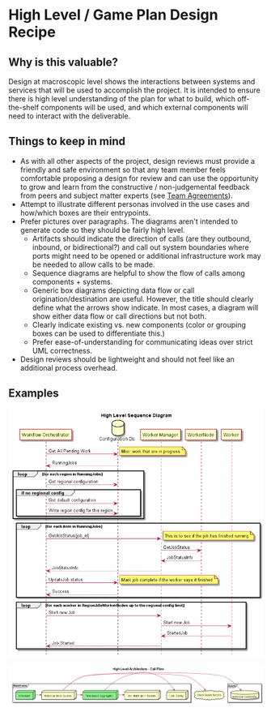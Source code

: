 # High Level / Game Plan Design Recipe

## Why is this valuable?

Design at macroscopic level shows the interactions between systems and services that will be used to accomplish the project. It is intended to ensure there is high level understanding of the plan for what to build, which off-the-shelf components will be used, and which external components will need to interact with the deliverable.

## Things to keep in mind

* As with all other aspects of the project, design reviews must provide a friendly and safe environment so that any team member feels comfortable proposing a design for review and can use the opportunity to grow and learn from the constructive / non-judgemental feedback from peers and subject matter experts (see [Team Agreements](../../team-agreements)).
* Attempt to illustrate different personas involved in the use cases and how/which boxes are their entrypoints.
* Prefer pictures over paragraphs. The diagrams aren't intended to generate code so they should be fairly high level.
  * Artifacts should indicate the direction of calls (are they outbound, inbound, or bidirectional?) and call out system boundaries where ports might need to be opened or additional infrastructure work may be needed to allow calls to be made.
  * Sequence diagrams are helpful to show the flow of calls among components + systems.
  * Generic box diagrams depicting data flow or call origination/destination are useful. However, the title should clearly define what the arrows show indicate. In most cases, a diagram will show either data flow or call directions but not both.
  * Clearly indicate existing vs. new components (color or grouping boxes can be used to differentiate this.)
  * Prefer ease-of-understanding for communicating ideas over strict UML correctness.
* Design reviews should be lightweight and should not feel like an additional process overhead.

## Examples

![Sequence Diagram](assets/high-level-sequence-diagram.png)

![Call Flow Diagram](assets/high-level-box-diagram.png)
